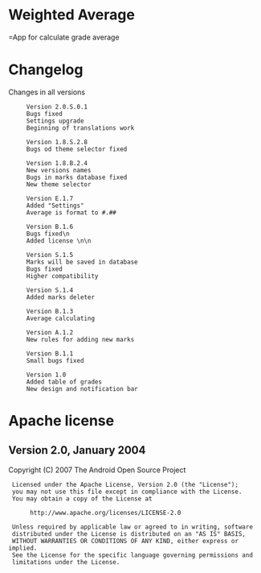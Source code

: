 # Weighted Average
=App for calculate grade average

# Changelog
Changes in all versions

         Version 2.0.S.0.1
         Bugs fixed
         Settings upgrade
         Beginning of translations work

         Version 1.8.S.2.8
         Bugs od theme selector fixed
         
         Version 1.8.B.2.4
         New versions names
         Bugs in marks database fixed
         New theme selector

         Version E.1.7
         Added "Settings"
         Average is format to #.##

         Version B.1.6
         Bugs fixed\n
         Added license \n\n

         Version S.1.5
         Marks will be saved in database
         Bugs fixed
         Higher compatibility

         Version S.1.4
         Added marks deleter

         Version B.1.3
         Average calculating

         Version A.1.2
         New rules for adding new marks

         Version B.1.1
         Small bugs fixed

         Version 1.0
         Added table of grades
         New design and notification bar


# Apache license
## Version 2.0, January 2004
Copyright (C) 2007 The Android Open Source Project

     Licensed under the Apache License, Version 2.0 (the "License");
     you may not use this file except in compliance with the License.
     You may obtain a copy of the License at

          http://www.apache.org/licenses/LICENSE-2.0

     Unless required by applicable law or agreed to in writing, software
     distributed under the License is distributed on an "AS IS" BASIS,
     WITHOUT WARRANTIES OR CONDITIONS OF ANY KIND, either express or implied.
     See the License for the specific language governing permissions and
     limitations under the License.
